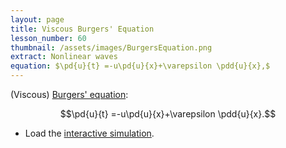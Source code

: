 ```yaml
---
layout: page
title: Viscous Burgers' Equation
lesson_number: 60
thumbnail: /assets/images/BurgersEquation.png
extract: Nonlinear waves
equation: $\pd{u}{t} =-u\pd{u}{x}+\varepsilon \pdd{u}{x},$
---
```


(Viscous) [Burgers' equation](https://en.wikipedia.org/wiki/Burgers%27_equation):

$$\pd{u}{t} =-u\pd{u}{x}+\varepsilon \pdd{u}{x}.$$

* Load the [interactive simulation](/sim/?preset=BurgersEquation). 
